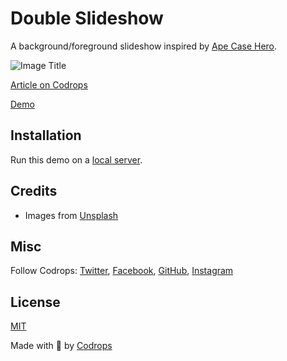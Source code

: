 # Double Slideshow

A background/foreground slideshow inspired by [Ape Case Hero](https://dribbble.com/shots/18201219-Exo-Ape-Case-Hero-Header). 

![Image Title](https://tympanus.net/codrops/wp-content/uploads/2023/06/DoubleSlideshow-800x445.jpg?x43291)

[Article on Codrops](https://tympanus.net/codrops/?p=72565)

[Demo](http://tympanus.net/Development/DoubleSlideshow/)


## Installation

Run this demo on a [local server](https://developer.mozilla.org/en-US/docs/Learn/Common_questions/Tools_and_setup/set_up_a_local_testing_server).

## Credits

- Images from [Unsplash](https://unsplash.com/)

## Misc

Follow Codrops: [Twitter](http://www.twitter.com/codrops), [Facebook](http://www.facebook.com/codrops), [GitHub](https://github.com/codrops), [Instagram](https://www.instagram.com/codropsss/)

## License

[MIT](LICENSE)

Made with :blue_heart:  by [Codrops](http://www.codrops.com)






